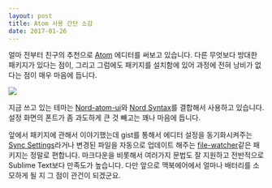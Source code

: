 ```yaml
---
layout: post
title: Atom 사용 간단 소감
date: 2017-01-26
---
```

얼마 전부터 친구의 추천으로 [Atom](https://atom.io) 에디터를 써보고 있습니다. 다른 무엇보다 방대한 패키지가 있다는 점이, 그리고 그럼에도 패키지를 설치함에 있어 과정에 전혀 낭비가 없다는 점이 매우 마음에 듭니다.

![](https://i.github-camo.com/1868f1a04eef28cf80403200607745387b888e6a/68747470733a2f2f7261772e67697468756275736572636f6e74656e742e636f6d2f61726374696369636573747564696f2f6e6f72642d61746f6d2d73796e7461782f646576656c6f702f6173736574732f7363726f742d746f702e706e67)

지금 쓰고 있는 테마는 [Nord-atom-ui](https://atom.io/packages/nord-atom-ui)와 [Nord Syntax](https://atom.io/themes/nord-atom-syntax)를 결합해서 사용하고 있습니다. 설정 화면의 폰트가 좀 과도하게 큰 것 빼고는 꽤나 마음에 듭니다.

앞에서 패키지에 관해서 이야기했는데 gist를 통해서 에디터 설정을 동기화시켜주는 [Sync Settings](https://atom.io/packages/sync-settings)라거나 변경된 파일을 자동으로 업데이트 해주는 [file-watcher](https://atom.io/packages/file-watcher)같은 패키지는 정말로 편합니다. 마크다운을 비롯해서 여러가지 문법도 잘 지원하고 전반적으로 Sublime Text보다 만족도가 높습니다. 다만 앞으로 맥북에어에서 얼마나 배터리를 소모하게 될 지 그 점이 관건이 되겠군요.
